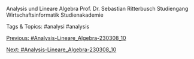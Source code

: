 Analysis und Lineare Algebra
Prof. Dr. Sebastian Ritterbusch
Studiengang
Wirtschaftsinformatik
Studienakademie

   Tags & Topics:
   #analysi
   #analysis

[Previous: #Analysis-Lineare_Algebra-230308_10](Analysis-Lineare_Algebra-230308_10.md)

[Next: #Analysis-Lineare_Algebra-230308_10](Analysis-Lineare_Algebra-230308_10.md)
